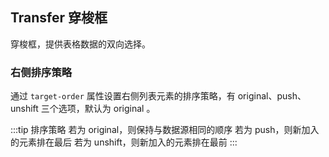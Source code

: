 <div class="demo-header">
<p class="overviewicon">
  <span class="wapi-ui-transfer"/>
</p>

## Transfer 穿梭框

<nova-uxlink widget-name="Transfer"></nova-uxlink>

穿梭框，提供表格数据的双向选择。
</div>

### 右侧排序策略

通过 `target-order` 属性设置右侧列表元素的排序策略，有 original、push、unshift 三个选项，默认为 original 。

:::tip 排序策略
若为 original，则保持与数据源相同的顺序
若为 push，则新加入的元素排在最后
若为 unshift，则新加入的元素排在最前
:::

<nova-demo-view link="transfer/target-order.vue"></nova-demo-view>

<br>

